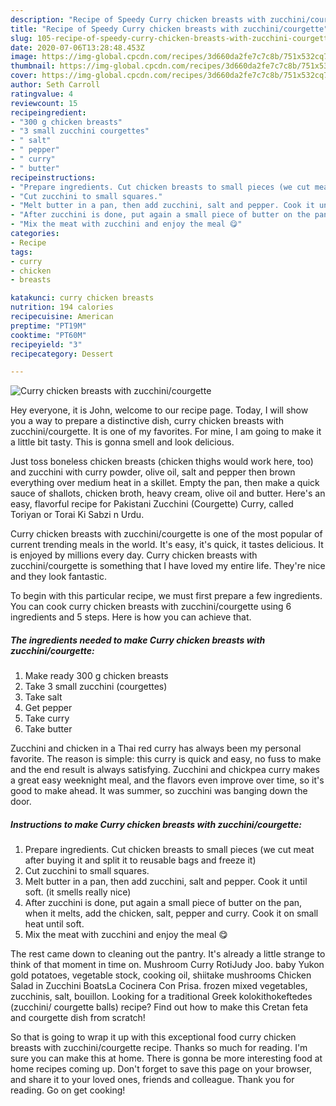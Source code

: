 ```yaml
---
description: "Recipe of Speedy Curry chicken breasts with zucchini/courgette"
title: "Recipe of Speedy Curry chicken breasts with zucchini/courgette"
slug: 105-recipe-of-speedy-curry-chicken-breasts-with-zucchini-courgette
date: 2020-07-06T13:28:48.453Z
image: https://img-global.cpcdn.com/recipes/3d660da2fe7c7c8b/751x532cq70/curry-chicken-breasts-with-zucchinicourgette-recipe-main-photo.jpg
thumbnail: https://img-global.cpcdn.com/recipes/3d660da2fe7c7c8b/751x532cq70/curry-chicken-breasts-with-zucchinicourgette-recipe-main-photo.jpg
cover: https://img-global.cpcdn.com/recipes/3d660da2fe7c7c8b/751x532cq70/curry-chicken-breasts-with-zucchinicourgette-recipe-main-photo.jpg
author: Seth Carroll
ratingvalue: 4
reviewcount: 15
recipeingredient:
- "300 g chicken breasts"
- "3 small zucchini courgettes"
- " salt"
- " pepper"
- " curry"
- " butter"
recipeinstructions:
- "Prepare ingredients. Cut chicken breasts to small pieces (we cut meat after buying it and split it to reusable bags and freeze it)"
- "Cut zucchini to small squares."
- "Melt butter in a pan, then add zucchini, salt and pepper. Cook it until soft. (it smells really nice)"
- "After zucchini is done, put again a small piece of butter on the pan, when it melts, add the chicken, salt, pepper and curry. Cook it on small heat until soft."
- "Mix the meat with zucchini and enjoy the meal 😋"
categories:
- Recipe
tags:
- curry
- chicken
- breasts

katakunci: curry chicken breasts 
nutrition: 194 calories
recipecuisine: American
preptime: "PT19M"
cooktime: "PT60M"
recipeyield: "3"
recipecategory: Dessert

---
```



![Curry chicken breasts with zucchini/courgette](https://img-global.cpcdn.com/recipes/3d660da2fe7c7c8b/751x532cq70/curry-chicken-breasts-with-zucchinicourgette-recipe-main-photo.jpg)

Hey everyone, it is John, welcome to our recipe page. Today, I will show you a way to prepare a distinctive dish, curry chicken breasts with zucchini/courgette. It is one of my favorites. For mine, I am going to make it a little bit tasty. This is gonna smell and look delicious.

Just toss boneless chicken breasts (chicken thighs would work here, too) and zucchini with curry powder, olive oil, salt and pepper then brown everything over medium heat in a skillet. Empty the pan, then make a quick sauce of shallots, chicken broth, heavy cream, olive oil and butter. Here&#39;s an easy, flavorful recipe for Pakistani Zucchini (Courgette) Curry, called Toriyan or Torai Ki Sabzi n Urdu.

Curry chicken breasts with zucchini/courgette is one of the most popular of current trending meals in the world. It's easy, it's quick, it tastes delicious. It is enjoyed by millions every day. Curry chicken breasts with zucchini/courgette is something that I have loved my entire life. They're nice and they look fantastic.


To begin with this particular recipe, we must first prepare a few ingredients. You can cook curry chicken breasts with zucchini/courgette using 6 ingredients and 5 steps. Here is how you can achieve that.

<!--inarticleads1-->

##### The ingredients needed to make Curry chicken breasts with zucchini/courgette:

1. Make ready 300 g chicken breasts
1. Take 3 small zucchini (courgettes)
1. Take  salt
1. Get  pepper
1. Take  curry
1. Take  butter


Zucchini and chicken in a Thai red curry has always been my personal favorite. The reason is simple: this curry is quick and easy, no fuss to make and the end result is always satisfying. Zucchini and chickpea curry makes a great easy weeknight meal, and the flavors even improve over time, so it&#39;s good to make ahead. It was summer, so zucchini was banging down the door. 

<!--inarticleads2-->

##### Instructions to make Curry chicken breasts with zucchini/courgette:

1. Prepare ingredients. Cut chicken breasts to small pieces (we cut meat after buying it and split it to reusable bags and freeze it)
1. Cut zucchini to small squares.
1. Melt butter in a pan, then add zucchini, salt and pepper. Cook it until soft. (it smells really nice)
1. After zucchini is done, put again a small piece of butter on the pan, when it melts, add the chicken, salt, pepper and curry. Cook it on small heat until soft.
1. Mix the meat with zucchini and enjoy the meal 😋


The rest came down to cleaning out the pantry. It&#39;s already a little strange to think of that moment in time on. Mushroom Curry RotiJudy Joo. baby Yukon gold potatoes, vegetable stock, cooking oil, shiitake mushrooms Chicken Salad in Zucchini BoatsLa Cocinera Con Prisa. frozen mixed vegetables, zucchinis, salt, bouillon. Looking for a traditional Greek kolokithokeftedes (zucchini/ courgette balls) recipe? Find out how to make this Cretan feta and courgette dish from scratch! 

So that is going to wrap it up with this exceptional food curry chicken breasts with zucchini/courgette recipe. Thanks so much for reading. I'm sure you can make this at home. There is gonna be more interesting food at home recipes coming up. Don't forget to save this page on your browser, and share it to your loved ones, friends and colleague. Thank you for reading. Go on get cooking!
